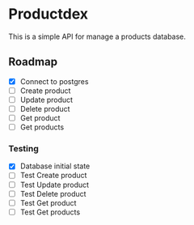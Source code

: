 # Productdex

This is a simple API for manage a products database.

## Roadmap

- [x] Connect to postgres
- [ ] Create product
- [ ] Update product
- [ ] Delete product
- [ ] Get product
- [ ] Get products

### Testing

- [x] Database initial state
- [ ] Test Create product
- [ ] Test Update product
- [ ] Test Delete product
- [ ] Test Get product
- [ ] Test Get products
